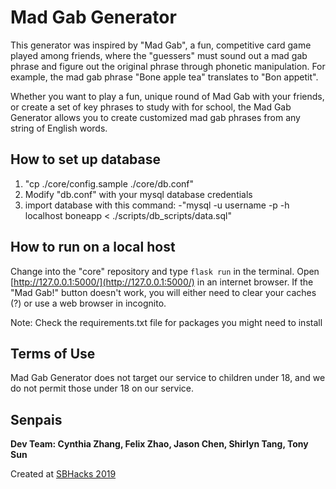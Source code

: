 # Mad Gab Generator

This generator was inspired by "Mad Gab", a fun, competitive card game played among friends, where the "guessers" must sound out a mad gab
phrase and figure out the original phrase through phonetic manipulation. For example, the mad gab phrase "Bone apple tea" translates
to "Bon appetit".

Whether you want to play a fun, unique round of Mad Gab with your friends, or create a set of key phrases to study with for school,
the Mad Gab Generator allows you to create customized mad gab phrases from any string of English words.

## How to set up database

1. "cp ./core/config.sample ./core/db.conf"
2. Modify "db.conf" with your mysql database credentials
3. import database with this command:
    -"mysql -u username -p -h localhost boneapp < ./scripts/db_scripts/data.sql"

## How to run on a local host
Change into the "core" repository and type `flask run` in the terminal.
Open [http://127.0.0.1:5000/](http://127.0.0.1:5000/) in an internet browser. If the "Mad Gab!" button doesn't work, you will either
need to clear your caches (?) or use a web browser in incognito.

Note: Check the requirements.txt file for packages you might need to install

## Terms of Use

Mad Gab Generator does not target our service to children under 18, and we do not permit those under 18 on our service.

## Senpais
**Dev Team: Cynthia Zhang, Felix Zhao, Jason Chen, Shirlyn Tang, Tony Sun**

Created at [SBHacks 2019](https://devpost.com/software/mad-gab-generator)
